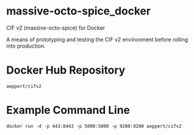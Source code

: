 # massive-octo-spice_docker
CIF v2 (massive-octo-spice) for Docker

A means of prototyping and testing the CIF v2 environment before rolling into production.

# Docker Hub Repository
    aeppert/cifv2

# Example Command Line
    docker run -d -p 443:8443 -p 5000:5000 -p 9200:9200 aeppert/cifv2

